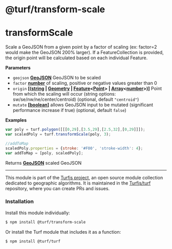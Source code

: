# @turf/transform-scale

# transformScale

Scale a GeoJSON from a given point by a factor of scaling (ex: factor=2 would make the GeoJSON 200% larger).
If a FeatureCollection is provided, the origin point will be calculated based on each individual Feature.

**Parameters**

-   `geojson` **[GeoJSON](http://geojson.org/geojson-spec.html#geojson-objects)** GeoJSON to be scaled
-   `factor` **[number](https://developer.mozilla.org/en-US/docs/Web/JavaScript/Reference/Global_Objects/Number)** of scaling, positive or negative values greater than 0
-   `origin` **\[([string](https://developer.mozilla.org/en-US/docs/Web/JavaScript/Reference/Global_Objects/String) \| [Geometry](http://geojson.org/geojson-spec.html#geometry) \| [Feature](http://geojson.org/geojson-spec.html#feature-objects)&lt;[Point](http://geojson.org/geojson-spec.html#point)> | [Array](https://developer.mozilla.org/en-US/docs/Web/JavaScript/Reference/Global_Objects/Array)&lt;[number](https://developer.mozilla.org/en-US/docs/Web/JavaScript/Reference/Global_Objects/Number)>)]** Point from which the scaling will occur (string options: sw/se/nw/ne/center/centroid) (optional, default `"centroid"`)
-   `mutate` **\[[boolean](https://developer.mozilla.org/en-US/docs/Web/JavaScript/Reference/Global_Objects/Boolean)]** allows GeoJSON input to be mutated (significant performance increase if true) (optional, default `false`)

**Examples**

```javascript
var poly = turf.polygon([[[0,29],[3.5,29],[2.5,32],[0,29]]]);
var scaledPoly = turf.transformScale(poly, 3);

//addToMap
scaledPoly.properties = {stroke: '#F00', 'stroke-width': 4};
var addToMap = [poly, scaledPoly];
```

Returns **[GeoJSON](http://geojson.org/geojson-spec.html#geojson-objects)** scaled GeoJSON

<!-- This file is automatically generated. Please don't edit it directly:
if you find an error, edit the source file (likely index.js), and re-run
./scripts/generate-readmes in the turf project. -->

---

This module is part of the [Turfjs project](http://turfjs.org/), an open source
module collection dedicated to geographic algorithms. It is maintained in the
[Turfjs/turf](https://github.com/Turfjs/turf) repository, where you can create
PRs and issues.

### Installation

Install this module individually:

```sh
$ npm install @turf/transform-scale
```

Or install the Turf module that includes it as a function:

```sh
$ npm install @turf/turf
```
